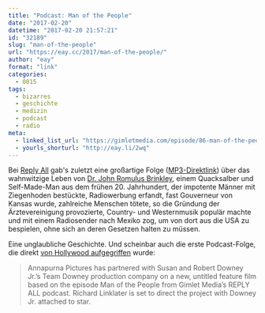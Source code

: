 ```yaml
---
title: "Podcast: Man of the People"
date: "2017-02-20"
datetime: "2017-02-20 21:57:21"
id: "32189"
slug: "man-of-the-people"
url: "https://eay.cc/2017/man-of-the-people/"
author: "eay"
format: "link"
categories:
  - 0815
tags:
  - bizarres
  - geschichte
  - medizin
  - podcast
  - radio
meta:
  - linked_list_url: "https://gimletmedia.com/episode/86-man-of-the-people/"
  - yourls_shorturl: "http://eay.li/2wq"
---
```


Bei [Reply All](https://gimletmedia.com/reply-all/) gab's zuletzt eine großartige Folge ([MP3-Direktlink](http://traffic.megaphone.fm/GLT1103232835.mp3)) über das wahnwitzige Leben von [Dr. John Romulus Brinkley](https://en.wikipedia.org/wiki/John_R._Brinkley), einem Quacksalber und Self-Made-Man aus dem frühen 20. Jahrhundert, der impotente Männer mit Ziegenhoden bestückte, Radiowerbung erfandt, fast Gouverneur von Kansas wurde, zahlreiche Menschen tötete, so die Gründung der Ärztevereinigung provozierte, Country- und Westernmusik populär machte und mit einem Radiosender nach Mexiko zog, um von dort aus die USA zu bespielen, ohne sich an deren Gesetzen halten zu müssen.

Eine unglaubliche Geschichte. Und scheinbar auch die erste Podcast-Folge, die direkt [von Hollywood aufgegriffen](http://www.comingsoon.net/movies/news/814051-robert-downey-jr-to-star-in-richard-linklaters-man-of-the-people) wurde:

> Annapurna Pictures has partnered with Susan and Robert Downey Jr.’s Team Downey production company on a new, untitled feature film based on the episode Man of the People from Gimlet Media’s REPLY ALL podcast. Richard Linklater is set to direct the project with Downey Jr. attached to star.
